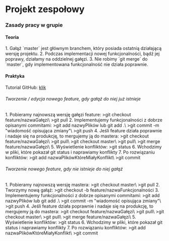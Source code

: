 <h1>Projekt zespołowy</h1>

<h3>Zasady pracy w grupie</h3>
<h4>Teoria</h4>
1. Gałąź `master` jest głównym branchem, który posiada ostatnią działającą wersję projektu.
2. Podczas implementacji nowej funkcjonalności, bądź jej poprawy, działamy na oddzielnej gałęzi.
3. Nie robimy `git merge` do `master`, gdy implementowana funkcjonalność nie działa poprawnie.

<h4>Praktyka</h4>
<p>Tutorial GitHub: <a href="https://stormit.pl/git/">klik</a></p>

<h6>Tworzenie / edycja nowego feature, gdy gałąź do niej już istnieje</h6>
1. Pobieramy najnowszą wersję gałęzi feature:
>git checkout feature/nazwaGałęzi\
>git pull
2. Implementujemy funkcjonalności z dobrze opisanymi commitami:
>git add nazwyPlików lub git add .\
>git commit -m "wiadomość opisująca zmiany"\
>git push
4. Jeśli feature działa poprawnie i nadaje się na produkcję, to mergujemy ją do mastera:
>git checkout feature/nazwaGałęzi\
>git pull\
>git checkout master\
>git pull\
>git merge feature/nazwaGałęzi\
5. Wyświetlenie konfliktów:
>git status
6. Wchodzimy w pliki, które pokazał git status i naprawiamy konflikty
7. Po rozwiązaniu konfliktów:
>git add nazwaPlikówKtóreMiałyKonflikt\
>git commit

<h6>Tworzenie nowego feature, gdy nie istnieje do niej gałąź</h6>
1. Pobieramy najnowszą wersję mastera:
>git checkout master\
>git pull
2. Tworzymy nową gałąź: 
>git checkout -b feature/nazwaFunkcjonalności
3. Implementujemy funkcjonalności z dobrze opisanymi commitami:
>git add nazwyPlików lub git add .\
>git commit -m "wiadomość opisująca zmiany"\
>git push
4. Jeśli feature działa poprawnie i nadaje się na produkcję, to mergujemy ją do mastera:
>git checkout feature/nazwaGałęzi\
>git pull\
>git checkout master\
>git pull\
>git merge feature/nazwaGałęzi\
5. Wyświetlenie konfliktów:
>git status
6. Wchodzimy w pliki, które pokazał git status i naprawiamy konflikty
7. Po rozwiązaniu konfliktów:
>git add nazwaPlikówKtóreMiałyKonflikt\
>git commit
